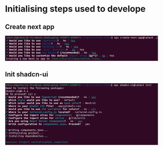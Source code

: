 # Initialising steps used to develope

## Create next app
![create-next-app config](public/docImages/create-next-app-config.png "create-next-app config")

## Init shadcn-ui
![shadcn-ui config](public/docImages/shadcn-ui-init.png "shadcn-ui config")

